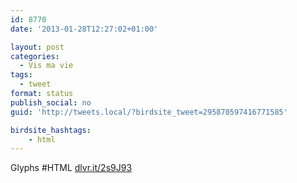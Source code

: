 ```yaml
---
id: 8770
date: '2013-01-28T12:27:02+01:00'

layout: post
categories:
  - Vis ma vie
tags:
  - tweet
format: status
publish_social: no
guid: 'http://tweets.local/?birdsite_tweet=295870597416771585'

birdsite_hashtags:
    - html
---
```


Glyphs #HTML [dlvr.it/2s9J93](http://dlvr.it/2s9J93)
